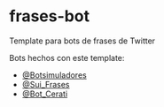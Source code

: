 # frases-bot
Template para bots de frases de Twitter

Bots hechos con este template:
* [@Botsimuladores](x.com/botsimuladores)
* [@Sui_Frases](x.com/sui_frases)
* [@Bot_Cerati](x.com/bot_cerati)

